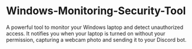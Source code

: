 # Windows-Monitoring-Security-Tool
A powerful tool to monitor your Windows laptop and detect unauthorized access. It notifies you when your laptop is turned on without your permission, capturing a webcam photo and sending it to your Discord bot.
